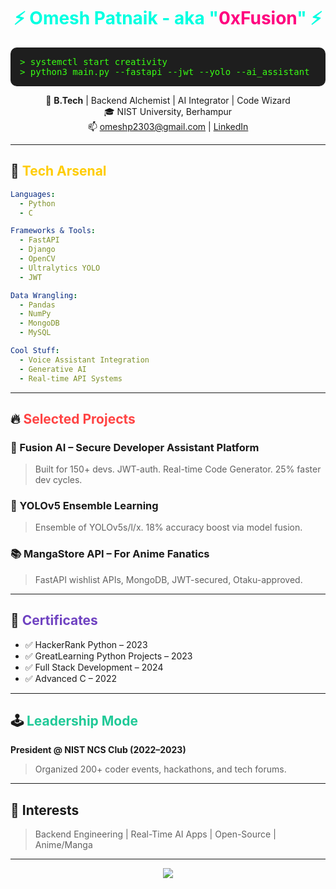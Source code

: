<h1 align="center" style="color:#00ffe1;">⚡ Omesh Patnaik - aka "<span style='color:#ff007f;'>0xFusion</span>" ⚡</h1>

<pre style="background-color:#1e1e1e;color:#39ff14;padding:15px;border-radius:10px;">
> systemctl start creativity
> python3 main.py --fastapi --jwt --yolo --ai_assistant
</pre>

<p align="center">
  🚀 <b>B.Tech</b> | Backend Alchemist | AI Integrator | Code Wizard <br>
  🎓 NIST University, Berhampur <br>
  📫 <a href="mailto:omeshp2303@gmail.com">omeshp2303@gmail.com</a> | 
  <a href="https://linkedin.com/in/omeshpatnaik" target="_blank">LinkedIn</a>
</p>

---

## 🧠 <span style="color:#ffcc00;">Tech Arsenal</span>

```yaml
Languages:
  - Python
  - C

Frameworks & Tools:
  - FastAPI
  - Django
  - OpenCV
  - Ultralytics YOLO
  - JWT

Data Wrangling:
  - Pandas
  - NumPy
  - MongoDB
  - MySQL

Cool Stuff:
  - Voice Assistant Integration
  - Generative AI
  - Real-time API Systems
```

---

## 🔥 <span style="color:#ff4444;">Selected Projects</span>

### 🧠 Fusion AI – Secure Developer Assistant Platform
> Built for 150+ devs. JWT-auth. Real-time Code Generator. 25% faster dev cycles.

### 🎯 YOLOv5 Ensemble Learning
> Ensemble of YOLOv5s/l/x. 18% accuracy boost via model fusion.

### 📚 MangaStore API – For Anime Fanatics
> FastAPI wishlist APIs, MongoDB, JWT-secured, Otaku-approved.

---

## 🧾 <span style="color:#6f42c1;">Certificates</span>

- ✅ HackerRank Python – 2023  
- ✅ GreatLearning Python Projects – 2023  
- ✅ Full Stack Development – 2024  
- ✅ Advanced C – 2022  

---

## 🕹 <span style="color:#20c997;">Leadership Mode</span>

**President @ NIST NCS Club (2022–2023)**  
> Organized 200+ coder events, hackathons, and tech forums.

---

## 🎯 Interests

> Backend Engineering | Real-Time AI Apps | Open-Source | Anime/Manga

---

<p align="center">
  <img src="https://readme-typing-svg.herokuapp.com/?lines=Let's+build+something+legendary!;&center=true&color=39FF14&vCenter=true&size=24">
</p>
